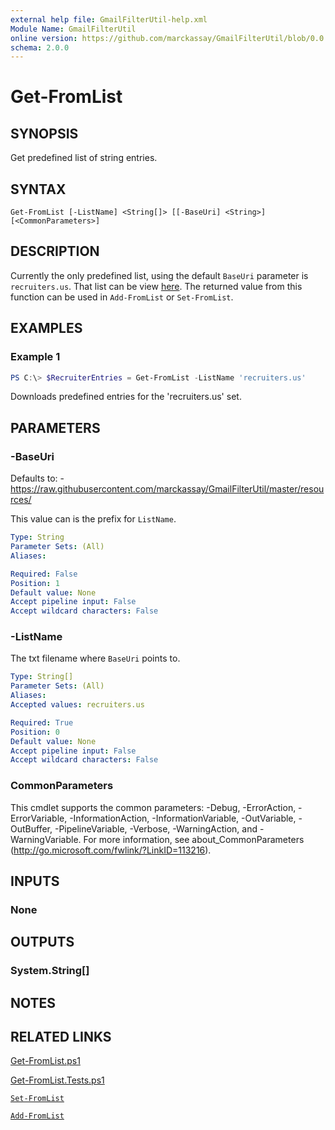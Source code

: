 ```yaml
---
external help file: GmailFilterUtil-help.xml
Module Name: GmailFilterUtil
online version: https://github.com/marckassay/GmailFilterUtil/blob/0.0.2/docs/Get-FromList.md
schema: 2.0.0
---
```


# Get-FromList

## SYNOPSIS
Get predefined list of string entries.

## SYNTAX

```
Get-FromList [-ListName] <String[]> [[-BaseUri] <String>] [<CommonParameters>]
```

## DESCRIPTION

Currently the only predefined list, using the default `BaseUri` parameter is `recruiters.us`. That list can be view [here](https://raw.githubusercontent.com/marckassay/GmailFilterUtil/master/resources/recruiters.us.txt). The returned value from this function can be used in `Add-FromList` or `Set-FromList`.

## EXAMPLES

### Example 1

```powershell
PS C:\> $RecruiterEntries = Get-FromList -ListName 'recruiters.us'
```

Downloads predefined entries for the 'recruiters.us' set.

## PARAMETERS

### -BaseUri

Defaults to:
    - <https://raw.githubusercontent.com/marckassay/GmailFilterUtil/master/resources/>

This value can is the prefix for `ListName`.

```yaml
Type: String
Parameter Sets: (All)
Aliases:

Required: False
Position: 1
Default value: None
Accept pipeline input: False
Accept wildcard characters: False
```

### -ListName

The txt filename where `BaseUri` points to.

```yaml
Type: String[]
Parameter Sets: (All)
Aliases:
Accepted values: recruiters.us

Required: True
Position: 0
Default value: None
Accept pipeline input: False
Accept wildcard characters: False
```

### CommonParameters
This cmdlet supports the common parameters: -Debug, -ErrorAction, -ErrorVariable, -InformationAction, -InformationVariable, -OutVariable, -OutBuffer, -PipelineVariable, -Verbose, -WarningAction, and -WarningVariable. For more information, see about_CommonParameters (http://go.microsoft.com/fwlink/?LinkID=113216).

## INPUTS

### None

## OUTPUTS

### System.String[]

## NOTES

## RELATED LINKS

[Get-FromList.ps1](https://github.com/marckassay/GmailFilterUtil/blob/0.0.2/src/list/Get-FromList.ps1)

[Get-FromList.Tests.ps1](https://github.com/marckassay/GmailFilterUtil/blob/0.0.2/test/list/Get-FromList.Tests.ps1)

[`Set-FromList`](https://github.com/marckassay/GmailFilterUtil/blob/0.0.2/docs/Set-FromList.md)

[`Add-FromList`](https://github.com/marckassay/GmailFilterUtil/blob/0.0.2/docs/Add-FromList.md)
